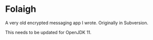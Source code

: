 # Folaigh

A very old encrypted messaging app I wrote. Originally in Subversion. 

This needs to be updated for OpenJDK 11.
